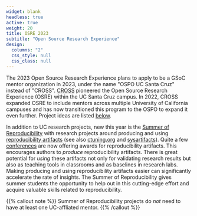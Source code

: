 ```yaml
---
widget: blank
headless: true
active: true
weight: 20
title: OSRE 2023
subtitle: "Open Source Research Experience"
design:
  columns: "2"
  css_style: null
  css_class: null
---
```


The 2023 Open Source Research Experience plans to apply to be a GSoC mentor organization in 2023, under the name "OSPO UC Santa Cruz" instead of "CROSS". [CROSS](https://cross.ucsc.edu) pioneered the Open Source Research Experience (OSRE) within the UC Santa Cruz campus. In 2022, CROSS expanded OSRE to include mentors across multiple University of California campuses and has now transitioned this program to the OSPO to expand it even further. Project ideas are listed [below](#projects).

In addition to UC research projects, new this year is the [Summer of Reproducibility](/sor23) with research projects around producing and using [reproducibility artifacts](https://www.acm.org/publications/policies/artifact-review-and-badging-current) (see also [ctuning.org](https://ctuning.org/ae/) and [sysartifacts](https://sysartifacts.github.io)). Quite a few [conferences](https://docs.google.com/document/d/1--Q2D0YwgNxqUfQjJohni61d554r3HpPmnjUSaKRRKQ/edit?usp=sharing) are now offering awards for reproducibility artifacts. This encourages authors to *produce* reproducibility artifacts. There is great potential for *using* these artifacts not only for validating research results but also as teaching tools in classrooms and as baselines in research labs. Making producing and using reproducibility artifacts easier can significantly accelerate the rate of insights. The Summer of Reproducibility gives summer students the opportunity to help out in this cutting-edge effort and acquire valuable skills related to reproducibility. 

{{% callout note %}}
Summer of Reproducibility projects do *not* need to have at least one UC-affliated mentor.
{{% /callout %}}

<!-- Might want to include details about the selection process -->

